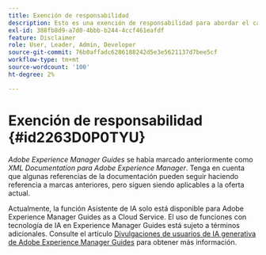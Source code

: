 ```yaml
---
title: Exención de responsabilidad
description: Esto es una exención de responsabilidad para abordar el cambio de nombre de producto de XML Documentation para Adobe Experience Manager a AEM Guides
exl-id: 388fb8d9-a7d0-4bbb-b244-4ccf461eafdf
feature: Disclaimer
role: User, Leader, Admin, Developer
source-git-commit: 76b0affadc6286188242d5e3e5621137d7bee5cf
workflow-type: tm+mt
source-wordcount: '100'
ht-degree: 2%

---
```


# Exención de responsabilidad {#id2263D0P0TYU}

*Adobe Experience Manager Guides* se había marcado anteriormente como *XML Documentation para Adobe Experience Manager*. Tenga en cuenta que algunas referencias de la documentación pueden seguir haciendo referencia a marcas anteriores, pero siguen siendo aplicables a la oferta actual.

Actualmente, la función Asistente de IA solo está disponible para Adobe Experience Manager Guides as a Cloud Service. El uso de funciones con tecnología de IA en Experience Manager Guides está sujeto a términos adicionales. Consulte el artículo [Divulgaciones de usuarios de IA generativa de Adobe Experience Manager Guides](adobe-generative-ai-disclosures.md) para obtener más información.
